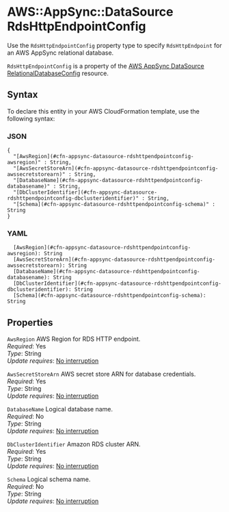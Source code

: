 # AWS::AppSync::DataSource RdsHttpEndpointConfig<a name="aws-properties-appsync-datasource-rdshttpendpointconfig"></a>

Use the `RdsHttpEndpointConfig` property type to specify `RdsHttpEndpoint` for an AWS AppSync relational database\.

 `RdsHttpEndpointConfig` is a property of the [AWS AppSync DataSource RelationalDatabaseConfig](https://docs.aws.amazon.com/AWSCloudFormation/latest/UserGuide/aws-properties-appsync-datasource-relationaldatabaseconfig.html) resource\.

## Syntax<a name="aws-properties-appsync-datasource-rdshttpendpointconfig-syntax"></a>

To declare this entity in your AWS CloudFormation template, use the following syntax:

### JSON<a name="aws-properties-appsync-datasource-rdshttpendpointconfig-syntax.json"></a>

```
{
  "[AwsRegion](#cfn-appsync-datasource-rdshttpendpointconfig-awsregion)" : String,
  "[AwsSecretStoreArn](#cfn-appsync-datasource-rdshttpendpointconfig-awssecretstorearn)" : String,
  "[DatabaseName](#cfn-appsync-datasource-rdshttpendpointconfig-databasename)" : String,
  "[DbClusterIdentifier](#cfn-appsync-datasource-rdshttpendpointconfig-dbclusteridentifier)" : String,
  "[Schema](#cfn-appsync-datasource-rdshttpendpointconfig-schema)" : String
}
```

### YAML<a name="aws-properties-appsync-datasource-rdshttpendpointconfig-syntax.yaml"></a>

```
  [AwsRegion](#cfn-appsync-datasource-rdshttpendpointconfig-awsregion): String
  [AwsSecretStoreArn](#cfn-appsync-datasource-rdshttpendpointconfig-awssecretstorearn): String
  [DatabaseName](#cfn-appsync-datasource-rdshttpendpointconfig-databasename): String
  [DbClusterIdentifier](#cfn-appsync-datasource-rdshttpendpointconfig-dbclusteridentifier): String
  [Schema](#cfn-appsync-datasource-rdshttpendpointconfig-schema): String
```

## Properties<a name="aws-properties-appsync-datasource-rdshttpendpointconfig-properties"></a>

`AwsRegion`  <a name="cfn-appsync-datasource-rdshttpendpointconfig-awsregion"></a>
AWS Region for RDS HTTP endpoint\.  
*Required*: Yes  
*Type*: String  
*Update requires*: [No interruption](https://docs.aws.amazon.com/AWSCloudFormation/latest/UserGuide/using-cfn-updating-stacks-update-behaviors.html#update-no-interrupt)

`AwsSecretStoreArn`  <a name="cfn-appsync-datasource-rdshttpendpointconfig-awssecretstorearn"></a>
AWS secret store ARN for database credentials\.  
*Required*: Yes  
*Type*: String  
*Update requires*: [No interruption](https://docs.aws.amazon.com/AWSCloudFormation/latest/UserGuide/using-cfn-updating-stacks-update-behaviors.html#update-no-interrupt)

`DatabaseName`  <a name="cfn-appsync-datasource-rdshttpendpointconfig-databasename"></a>
Logical database name\.  
*Required*: No  
*Type*: String  
*Update requires*: [No interruption](https://docs.aws.amazon.com/AWSCloudFormation/latest/UserGuide/using-cfn-updating-stacks-update-behaviors.html#update-no-interrupt)

`DbClusterIdentifier`  <a name="cfn-appsync-datasource-rdshttpendpointconfig-dbclusteridentifier"></a>
Amazon RDS cluster ARN\.  
*Required*: Yes  
*Type*: String  
*Update requires*: [No interruption](https://docs.aws.amazon.com/AWSCloudFormation/latest/UserGuide/using-cfn-updating-stacks-update-behaviors.html#update-no-interrupt)

`Schema`  <a name="cfn-appsync-datasource-rdshttpendpointconfig-schema"></a>
Logical schema name\.  
*Required*: No  
*Type*: String  
*Update requires*: [No interruption](https://docs.aws.amazon.com/AWSCloudFormation/latest/UserGuide/using-cfn-updating-stacks-update-behaviors.html#update-no-interrupt)